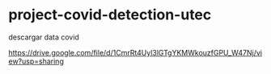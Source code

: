# project-covid-detection-utec

descargar data covid

https://drive.google.com/file/d/1CmrRt4Uyl3lGTgYKMWkouzfGPU_W47Nj/view?usp=sharing
